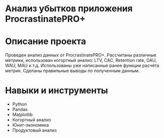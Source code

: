 # Анализ убытков приложения ProcrastinatePRO+

# Описание проекта
Проведен анализ данных от ProcrastinatePRO+.
Рассчитаны различные метрики, использован когортный анализ: LTV, CAC, Retention rate, DAU, WAU, MAU и т.д. Использованы уже написанные ранее функции расчёта метрик. Сделаны правильные выводы по полученным данным.

# Навыки и инструменты
- Python
- Pandas
- Matplotlib
- Когортный анализ
- Юнит-экономика
- Продуктовый анализ
